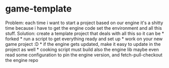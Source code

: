 # game-template

Problem:
    each time i want to start a project based on our engine
    it's a shitty time because i have to get the engine code
    set the environment and all this stuff.
Solution:
    create a template project that deals with all this so it
    can be
      * forked
      * run a script to get everything ready and set up
      * work on your new game project :D
      * if the engine gets updated, make it easy to update
        in the project as well
      * cooking script must build also the engine lib
        maybe even read some configuration to pin the engine
        version, and fetch-pull-checkout the engine repo

